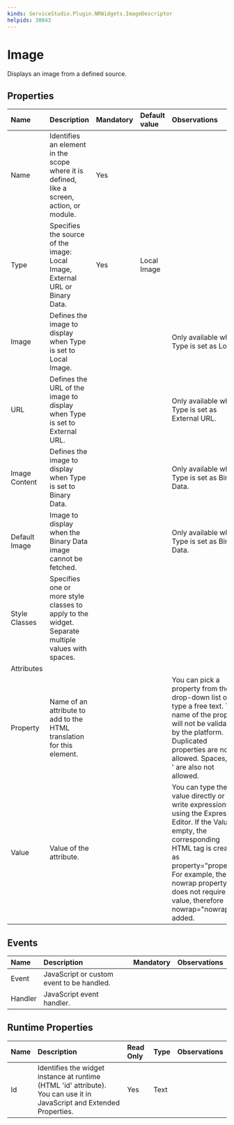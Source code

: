 ```yaml
---
kinds: ServiceStudio.Plugin.NRWidgets.ImageDescriptor
helpids: 30043
---
```


# Image

Displays an image from a defined source.

## Properties

| Name | Description | Mandatory | Default value | Observations |
| :--- | :--- | :--- | :--- | :--- |
| Name | Identifies an element in the scope where it is defined, like a screen, action, or module. | Yes |  |  |
| Type | Specifies the source of the image: Local Image, External URL or Binary Data. | Yes | Local Image |  |
| Image | Defines the image to display when Type is set to Local Image. |  |  | Only available when Type is set as Local. |
| URL | Defines the URL of the image to display when Type is set to External URL. |  |  | Only available when Type is set as External URL. |
| Image Content | Defines the image to display when Type is set to Binary Data. |  |  | Only available when Type is set as Binary Data. |
| Default Image | Image to display when the Binary Data image cannot be fetched. |  |  | Only available when Type is set as Binary Data. |
| Style Classes | Specifies one or more style classes to apply to the widget. Separate multiple values with spaces. |  |  |  |
| Attributes |  |  |  |  |
| Property | Name of an attribute to add to the HTML translation for this element. |  |  | You can pick a property from the drop-down list or type a free text. The name of the property will not be validated by the platform.  Duplicated properties are not allowed. Spaces, " or ' are also not allowed. |
| Value | Value of the attribute. |  |  | You can type the value directly or write expressions using the Expression Editor.  If the Value is empty, the corresponding HTML tag is created as property="property". For example, the nowrap property does not require a value, therefore nowrap="nowrap" is added. |

## Events

| Name | Description | Mandatory | Observations |
| :--- | :--- | :--- | :--- |
| Event | JavaScript or custom event to be handled. |  |  |
| Handler | JavaScript event handler. |  |  |

## Runtime Properties

| Name | Description | Read Only | Type | Observations |
| :--- | :--- | :--- | :--- | :--- |
| Id | Identifies the widget instance at runtime \(HTML 'id' attribute\). You can use it in JavaScript and Extended Properties. | Yes | Text |  |

